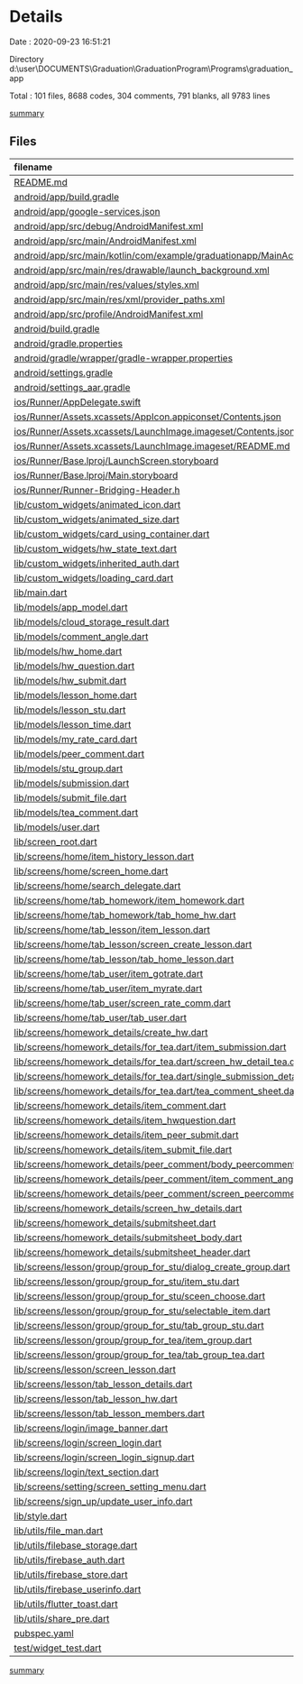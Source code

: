 # Details

Date : 2020-09-23 16:51:21

Directory d:\user\DOCUMENTS\Graduation\GraduationProgram\Programs\graduation_app

Total : 101 files,  8688 codes, 304 comments, 791 blanks, all 9783 lines

[summary](results.md)

## Files
| filename | language | code | comment | blank | total |
| :--- | :--- | ---: | ---: | ---: | ---: |
| [README.md](/README.md) | Markdown | 10 | 0 | 7 | 17 |
| [android/app/build.gradle](/android/app/build.gradle) | Groovy | 58 | 3 | 12 | 73 |
| [android/app/google-services.json](/android/app/google-services.json) | JSON | 40 | 0 | 0 | 40 |
| [android/app/src/debug/AndroidManifest.xml](/android/app/src/debug/AndroidManifest.xml) | XML | 4 | 3 | 1 | 8 |
| [android/app/src/main/AndroidManifest.xml](/android/app/src/main/AndroidManifest.xml) | XML | 34 | 23 | 2 | 59 |
| [android/app/src/main/kotlin/com/example/graduationapp/MainActivity.kt](/android/app/src/main/kotlin/com/example/graduationapp/MainActivity.kt) | Kotlin | 4 | 0 | 3 | 7 |
| [android/app/src/main/res/drawable/launch_background.xml](/android/app/src/main/res/drawable/launch_background.xml) | XML | 4 | 7 | 2 | 13 |
| [android/app/src/main/res/values/styles.xml](/android/app/src/main/res/values/styles.xml) | XML | 9 | 3 | 1 | 13 |
| [android/app/src/main/res/xml/provider_paths.xml](/android/app/src/main/res/xml/provider_paths.xml) | XML | 4 | 0 | 0 | 4 |
| [android/app/src/profile/AndroidManifest.xml](/android/app/src/profile/AndroidManifest.xml) | XML | 4 | 3 | 1 | 8 |
| [android/build.gradle](/android/build.gradle) | Groovy | 28 | 0 | 5 | 33 |
| [android/gradle.properties](/android/gradle.properties) | Properties | 5 | 0 | 0 | 5 |
| [android/gradle/wrapper/gradle-wrapper.properties](/android/gradle/wrapper/gradle-wrapper.properties) | Properties | 5 | 1 | 1 | 7 |
| [android/settings.gradle](/android/settings.gradle) | Groovy | 12 | 0 | 4 | 16 |
| [android/settings_aar.gradle](/android/settings_aar.gradle) | Groovy | 1 | 0 | 1 | 2 |
| [ios/Runner/AppDelegate.swift](/ios/Runner/AppDelegate.swift) | Swift | 12 | 0 | 2 | 14 |
| [ios/Runner/Assets.xcassets/AppIcon.appiconset/Contents.json](/ios/Runner/Assets.xcassets/AppIcon.appiconset/Contents.json) | JSON | 122 | 0 | 1 | 123 |
| [ios/Runner/Assets.xcassets/LaunchImage.imageset/Contents.json](/ios/Runner/Assets.xcassets/LaunchImage.imageset/Contents.json) | JSON | 23 | 0 | 1 | 24 |
| [ios/Runner/Assets.xcassets/LaunchImage.imageset/README.md](/ios/Runner/Assets.xcassets/LaunchImage.imageset/README.md) | Markdown | 3 | 0 | 2 | 5 |
| [ios/Runner/Base.lproj/LaunchScreen.storyboard](/ios/Runner/Base.lproj/LaunchScreen.storyboard) | XML | 36 | 1 | 1 | 38 |
| [ios/Runner/Base.lproj/Main.storyboard](/ios/Runner/Base.lproj/Main.storyboard) | XML | 25 | 1 | 1 | 27 |
| [ios/Runner/Runner-Bridging-Header.h](/ios/Runner/Runner-Bridging-Header.h) | C++ | 1 | 0 | 0 | 1 |
| [lib/custom_widgets/animated_icon.dart](/lib/custom_widgets/animated_icon.dart) | Dart | 43 | 0 | 8 | 51 |
| [lib/custom_widgets/animated_size.dart](/lib/custom_widgets/animated_size.dart) | Dart | 22 | 0 | 4 | 26 |
| [lib/custom_widgets/card_using_container.dart](/lib/custom_widgets/card_using_container.dart) | Dart | 29 | 0 | 4 | 33 |
| [lib/custom_widgets/hw_state_text.dart](/lib/custom_widgets/hw_state_text.dart) | Dart | 35 | 0 | 6 | 41 |
| [lib/custom_widgets/inherited_auth.dart](/lib/custom_widgets/inherited_auth.dart) | Dart | 15 | 0 | 5 | 20 |
| [lib/custom_widgets/loading_card.dart](/lib/custom_widgets/loading_card.dart) | Dart | 67 | 2 | 7 | 76 |
| [lib/main.dart](/lib/main.dart) | Dart | 57 | 3 | 4 | 64 |
| [lib/models/app_model.dart](/lib/models/app_model.dart) | Dart | 26 | 0 | 7 | 33 |
| [lib/models/cloud_storage_result.dart](/lib/models/cloud_storage_result.dart) | Dart | 4 | 0 | 2 | 6 |
| [lib/models/comment_angle.dart](/lib/models/comment_angle.dart) | Dart | 51 | 0 | 5 | 56 |
| [lib/models/hw_home.dart](/lib/models/hw_home.dart) | Dart | 120 | 0 | 9 | 129 |
| [lib/models/hw_question.dart](/lib/models/hw_question.dart) | Dart | 46 | 0 | 7 | 53 |
| [lib/models/hw_submit.dart](/lib/models/hw_submit.dart) | Dart | 28 | 0 | 5 | 33 |
| [lib/models/lesson_home.dart](/lib/models/lesson_home.dart) | Dart | 99 | 0 | 11 | 110 |
| [lib/models/lesson_stu.dart](/lib/models/lesson_stu.dart) | Dart | 49 | 1 | 6 | 56 |
| [lib/models/lesson_time.dart](/lib/models/lesson_time.dart) | Dart | 64 | 0 | 9 | 73 |
| [lib/models/my_rate_card.dart](/lib/models/my_rate_card.dart) | Dart | 26 | 0 | 3 | 29 |
| [lib/models/peer_comment.dart](/lib/models/peer_comment.dart) | Dart | 53 | 0 | 5 | 58 |
| [lib/models/stu_group.dart](/lib/models/stu_group.dart) | Dart | 29 | 0 | 5 | 34 |
| [lib/models/submission.dart](/lib/models/submission.dart) | Dart | 36 | 0 | 5 | 41 |
| [lib/models/submit_file.dart](/lib/models/submit_file.dart) | Dart | 65 | 0 | 11 | 76 |
| [lib/models/tea_comment.dart](/lib/models/tea_comment.dart) | Dart | 46 | 0 | 5 | 51 |
| [lib/models/user.dart](/lib/models/user.dart) | Dart | 45 | 0 | 9 | 54 |
| [lib/screen_root.dart](/lib/screen_root.dart) | Dart | 124 | 0 | 13 | 137 |
| [lib/screens/home/item_history_lesson.dart](/lib/screens/home/item_history_lesson.dart) | Dart | 65 | 0 | 5 | 70 |
| [lib/screens/home/screen_home.dart](/lib/screens/home/screen_home.dart) | Dart | 69 | 0 | 8 | 77 |
| [lib/screens/home/search_delegate.dart](/lib/screens/home/search_delegate.dart) | Dart | 81 | 0 | 9 | 90 |
| [lib/screens/home/tab_homework/item_homework.dart](/lib/screens/home/tab_homework/item_homework.dart) | Dart | 134 | 0 | 8 | 142 |
| [lib/screens/home/tab_homework/tab_home_hw.dart](/lib/screens/home/tab_homework/tab_home_hw.dart) | Dart | 144 | 1 | 16 | 161 |
| [lib/screens/home/tab_lesson/item_lesson.dart](/lib/screens/home/tab_lesson/item_lesson.dart) | Dart | 118 | 2 | 5 | 125 |
| [lib/screens/home/tab_lesson/screen_create_lesson.dart](/lib/screens/home/tab_lesson/screen_create_lesson.dart) | Dart | 482 | 0 | 29 | 511 |
| [lib/screens/home/tab_lesson/tab_home_lesson.dart](/lib/screens/home/tab_lesson/tab_home_lesson.dart) | Dart | 318 | 3 | 28 | 349 |
| [lib/screens/home/tab_user/item_gotrate.dart](/lib/screens/home/tab_user/item_gotrate.dart) | Dart | 138 | 7 | 8 | 153 |
| [lib/screens/home/tab_user/item_myrate.dart](/lib/screens/home/tab_user/item_myrate.dart) | Dart | 138 | 7 | 8 | 153 |
| [lib/screens/home/tab_user/screen_rate_comm.dart](/lib/screens/home/tab_user/screen_rate_comm.dart) | Dart | 56 | 0 | 8 | 64 |
| [lib/screens/home/tab_user/tab_user.dart](/lib/screens/home/tab_user/tab_user.dart) | Dart | 239 | 2 | 8 | 249 |
| [lib/screens/homework_details/create_hw.dart](/lib/screens/homework_details/create_hw.dart) | Dart | 309 | 0 | 17 | 326 |
| [lib/screens/homework_details/for_tea.dart/item_submission.dart](/lib/screens/homework_details/for_tea.dart/item_submission.dart) | Dart | 84 | 0 | 7 | 91 |
| [lib/screens/homework_details/for_tea.dart/screen_hw_detail_tea.dart](/lib/screens/homework_details/for_tea.dart/screen_hw_detail_tea.dart) | Dart | 336 | 0 | 24 | 360 |
| [lib/screens/homework_details/for_tea.dart/single_submission_detail.dart](/lib/screens/homework_details/for_tea.dart/single_submission_detail.dart) | Dart | 234 | 0 | 13 | 247 |
| [lib/screens/homework_details/for_tea.dart/tea_comment_sheet.dart](/lib/screens/homework_details/for_tea.dart/tea_comment_sheet.dart) | Dart | 207 | 0 | 10 | 217 |
| [lib/screens/homework_details/item_comment.dart](/lib/screens/homework_details/item_comment.dart) | Dart | 172 | 0 | 10 | 182 |
| [lib/screens/homework_details/item_hwquestion.dart](/lib/screens/homework_details/item_hwquestion.dart) | Dart | 82 | 0 | 7 | 89 |
| [lib/screens/homework_details/item_peer_submit.dart](/lib/screens/homework_details/item_peer_submit.dart) | Dart | 71 | 0 | 8 | 79 |
| [lib/screens/homework_details/item_submit_file.dart](/lib/screens/homework_details/item_submit_file.dart) | Dart | 162 | 5 | 11 | 178 |
| [lib/screens/homework_details/peer_comment/body_peercomment.dart](/lib/screens/homework_details/peer_comment/body_peercomment.dart) | Dart | 127 | 0 | 8 | 135 |
| [lib/screens/homework_details/peer_comment/item_comment_angle.dart](/lib/screens/homework_details/peer_comment/item_comment_angle.dart) | Dart | 145 | 0 | 10 | 155 |
| [lib/screens/homework_details/peer_comment/screen_peercomment.dart](/lib/screens/homework_details/peer_comment/screen_peercomment.dart) | Dart | 156 | 0 | 20 | 176 |
| [lib/screens/homework_details/screen_hw_details.dart](/lib/screens/homework_details/screen_hw_details.dart) | Dart | 225 | 1 | 15 | 241 |
| [lib/screens/homework_details/submitsheet.dart](/lib/screens/homework_details/submitsheet.dart) | Dart | 200 | 0 | 19 | 219 |
| [lib/screens/homework_details/submitsheet_body.dart](/lib/screens/homework_details/submitsheet_body.dart) | Dart | 237 | 0 | 6 | 243 |
| [lib/screens/homework_details/submitsheet_header.dart](/lib/screens/homework_details/submitsheet_header.dart) | Dart | 71 | 0 | 4 | 75 |
| [lib/screens/lesson/group/group_for_stu/dialog_create_group.dart](/lib/screens/lesson/group/group_for_stu/dialog_create_group.dart) | Dart | 163 | 3 | 14 | 180 |
| [lib/screens/lesson/group/group_for_stu/item_stu.dart](/lib/screens/lesson/group/group_for_stu/item_stu.dart) | Dart | 59 | 0 | 4 | 63 |
| [lib/screens/lesson/group/group_for_stu/sceen_choose.dart](/lib/screens/lesson/group/group_for_stu/sceen_choose.dart) | Dart | 81 | 4 | 10 | 95 |
| [lib/screens/lesson/group/group_for_stu/selectable_item.dart](/lib/screens/lesson/group/group_for_stu/selectable_item.dart) | Dart | 77 | 0 | 5 | 82 |
| [lib/screens/lesson/group/group_for_stu/tab_group_stu.dart](/lib/screens/lesson/group/group_for_stu/tab_group_stu.dart) | Dart | 217 | 1 | 20 | 238 |
| [lib/screens/lesson/group/group_for_tea/item_group.dart](/lib/screens/lesson/group/group_for_tea/item_group.dart) | Dart | 76 | 0 | 7 | 83 |
| [lib/screens/lesson/group/group_for_tea/tab_group_tea.dart](/lib/screens/lesson/group/group_for_tea/tab_group_tea.dart) | Dart | 69 | 1 | 9 | 79 |
| [lib/screens/lesson/screen_lesson.dart](/lib/screens/lesson/screen_lesson.dart) | Dart | 116 | 0 | 18 | 134 |
| [lib/screens/lesson/tab_lesson_details.dart](/lib/screens/lesson/tab_lesson_details.dart) | Dart | 198 | 0 | 7 | 205 |
| [lib/screens/lesson/tab_lesson_hw.dart](/lib/screens/lesson/tab_lesson_hw.dart) | Dart | 136 | 0 | 15 | 151 |
| [lib/screens/lesson/tab_lesson_members.dart](/lib/screens/lesson/tab_lesson_members.dart) | Dart | 57 | 0 | 12 | 69 |
| [lib/screens/login/image_banner.dart](/lib/screens/login/image_banner.dart) | Dart | 16 | 0 | 4 | 20 |
| [lib/screens/login/screen_login.dart](/lib/screens/login/screen_login.dart) | Dart | 0 | 142 | 9 | 151 |
| [lib/screens/login/screen_login_signup.dart](/lib/screens/login/screen_login_signup.dart) | Dart | 227 | 7 | 23 | 257 |
| [lib/screens/login/text_section.dart](/lib/screens/login/text_section.dart) | Dart | 34 | 0 | 4 | 38 |
| [lib/screens/setting/screen_setting_menu.dart](/lib/screens/setting/screen_setting_menu.dart) | Dart | 236 | 8 | 6 | 250 |
| [lib/screens/sign_up/update_user_info.dart](/lib/screens/sign_up/update_user_info.dart) | Dart | 155 | 1 | 15 | 171 |
| [lib/style.dart](/lib/style.dart) | Dart | 48 | 0 | 2 | 50 |
| [lib/utils/file_man.dart](/lib/utils/file_man.dart) | Dart | 57 | 1 | 10 | 68 |
| [lib/utils/filebase_storage.dart](/lib/utils/filebase_storage.dart) | Dart | 38 | 0 | 10 | 48 |
| [lib/utils/firebase_auth.dart](/lib/utils/firebase_auth.dart) | Dart | 40 | 0 | 14 | 54 |
| [lib/utils/firebase_store.dart](/lib/utils/firebase_store.dart) | Dart | 60 | 1 | 9 | 70 |
| [lib/utils/firebase_userinfo.dart](/lib/utils/firebase_userinfo.dart) | Dart | 40 | 4 | 13 | 57 |
| [lib/utils/flutter_toast.dart](/lib/utils/flutter_toast.dart) | Dart | 14 | 0 | 2 | 16 |
| [lib/utils/share_pre.dart](/lib/utils/share_pre.dart) | Dart | 6 | 0 | 4 | 10 |
| [pubspec.yaml](/pubspec.yaml) | YAML | 31 | 42 | 6 | 79 |
| [test/widget_test.dart](/test/widget_test.dart) | Dart | 14 | 10 | 7 | 31 |

[summary](results.md)